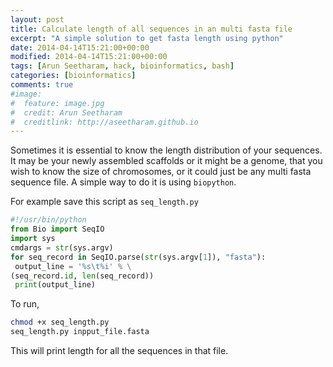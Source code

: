 ```yaml
---
layout: post
title: Calculate length of all sequences in an multi fasta file
excerpt: "A simple solution to get fasta length using python"
date: 2014-04-14T15:21:00+00:00
modified: 2014-04-14T15:21:00+00:00
tags: [Arun Seetharam, hack, bioinformatics, bash]
categories: [bioinformatics]
comments: true
#image:
#  feature: image.jpg
#  credit: Arun Seetharam
#  creditlink: http://aseetharam.github.io
---
```


Sometimes it is essential to know the length distribution of your sequences. It may be your newly assembled scaffolds or it might be a genome, that you wish to know the size of chromosomes, or it could just be any multi fasta sequence file. A simple way to do it is using `biopython`.

For example save this script as `seq_length.py`

```python
#!/usr/bin/python
from Bio import SeqIO
import sys
cmdargs = str(sys.argv)
for seq_record in SeqIO.parse(str(sys.argv[1]), "fasta"):
 output_line = '%s\t%i' % \
(seq_record.id, len(seq_record))
 print(output_line)
```

To run,

```bash
chmod +x seq_length.py
seq_length.py inpput_file.fasta
```

This will print length for all the sequences in that file.
